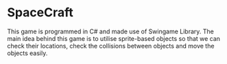 # SpaceCraft
This game is programmed in C# and made use of Swingame Library. The main idea behind this game is to utilise sprite-based objects so that we can check their locations, check the collisions between objects and move the objects easily.
